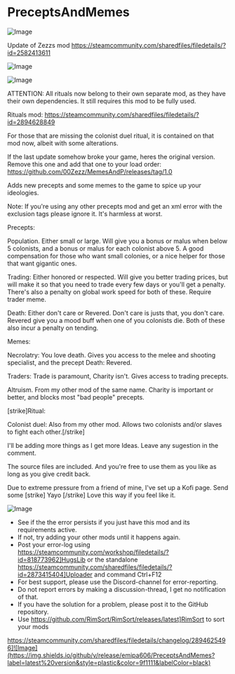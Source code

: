 # PreceptsAndMemes

![Image](https://i.imgur.com/buuPQel.png)

Update of Zezzs mod
https://steamcommunity.com/sharedfiles/filedetails/?id=2582413611

![Image](https://i.imgur.com/pufA0kM.png)

	
![Image](https://i.imgur.com/Z4GOv8H.png)

ATTENTION: All rituals now belong to their own separate mod, as they have their own dependencies. It still requires this mod to be fully used.

Rituals mod: https://steamcommunity.com/sharedfiles/filedetails/?id=2894628849

For those that are missing the colonist duel ritual, it is contained on that mod now, albeit with some alterations. 

If the last update somehow broke your game, heres the original version. Remove this one and add that one to your load order: https://github.com/00Zezz/MemesAndP/releases/tag/1.0

Adds new precepts and some memes to the game to spice up your ideologies. 

Note: If you're using any other precepts mod and get an xml error with the exclusion tags please ignore it. It's harmless at worst.

Precepts: 

Population. Either small or large. Will give you a bonus or malus when below 5 colonists, and a bonus or malus for each colonist above 5. A good compensation for those who want small colonies, or a nice helper for those that want gigantic ones.

Trading: Either honored or respected. Will give you better trading prices, but will make it so that you need to trade every few days or you'll get a penalty. There's also a penalty on global work speed for both of these. Require trader meme.

Death: Either don't care or Revered. Don't care is justs that, you don't care. Revered give you a mood buff when one of you colonists die. Both of these also incur a penalty on tending.


Memes: 

Necrolatry: You love death. Gives you access to the melee and shooting specialist, and the precept Death: Revered.

Traders: Trade is paramount, Charity isn't. Gives access to trading precepts.

Altruism. From my other mod of the same name. Charity is important or better, and blocks most "bad people" precepts.

[strike]Ritual:

Colonist duel: Also from my other mod. Allows two colonists and/or slaves to fight each other.[/strike]


I'll be adding more things as I get more Ideas. Leave any sugestion in the comment.

The source files are included. And you're free to use them as you like as long as you give credit back.


Due to extreme pressure from a friend of mine, I've set up a Kofi page. Send some [strike] Yayo [/strike] Love this way if you feel like it.
	
![Image](https://i.imgur.com/PwoNOj4.png)



-  See if the the error persists if you just have this mod and its requirements active.
-  If not, try adding your other mods until it happens again.
-  Post your error-log using https://steamcommunity.com/workshop/filedetails/?id=818773962]HugsLib or the standalone https://steamcommunity.com/sharedfiles/filedetails/?id=2873415404]Uploader and command Ctrl+F12
-  For best support, please use the Discord-channel for error-reporting.
-  Do not report errors by making a discussion-thread, I get no notification of that.
-  If you have the solution for a problem, please post it to the GitHub repository.
-  Use https://github.com/RimSort/RimSort/releases/latest]RimSort to sort your mods



https://steamcommunity.com/sharedfiles/filedetails/changelog/2894625496]![Image](https://img.shields.io/github/v/release/emipa606/PreceptsAndMemes?label=latest%20version&style=plastic&color=9f1111&labelColor=black)

